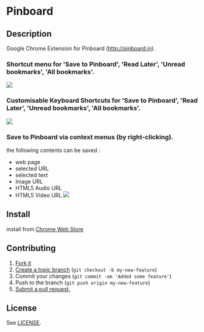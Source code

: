 # Pinboard

## Description

Google Chrome Extension for Pinboard (http://pinboard.in).

### Shortcut menu for 'Save to Pinboard', 'Read Later', 'Unread bookmarks', 'All bookmarks'.
![](https://github.com/yasuyk/Pinboard-Chrome-Extension/raw/master/sample/png/screen_capture_01.png)

### Customisable Keyboard Shortcuts for 'Save to Pinboard', 'Read Later', 'Unread bookmarks', 'All bookmarks'.
![](https://github.com/yasuyk/Pinboard-Chrome-Extension/raw/master/sample/png/screen_capture_02.png)

### Save to Pinboard via context menus (by right-clicking).

the following contents can be saved :

   - web page
   - selected URL
   - selected text
   - Image URL
   - HTML5 Audio URL
   - HTML5 Video URL
![](https://github.com/yasuyk/Pinboard-Chrome-Extension/raw/master/sample/png/screen_capture_03.png)

## Install

install from [Chrome Web Store][web store]

[web store]: https://chrome.google.com/webstore/detail/pinboard/ghhlbnkkachmkhdfkfkoagcngfbnhgaf

## Contributing

1. [Fork it][fork]
2. [Create a topic branch][branch] (`git checkout -b my-new-feature`)
3. Commit your changes (`git commit -am 'Added some feature'`)
4. Push to the branch (`git push origin my-new-feature`)
5. [Submit a pull request.][pr]

[fork]: http://help.github.com/fork-a-repo/
[branch]: http://learn.github.com/p/branching.html
[pr]: http://help.github.com/send-pull-requests/

## License

See [LICENSE][license].

[license]: https://github.com/yasuyk/Pinboard-Chrome-Extension/blob/master/LICENSE
